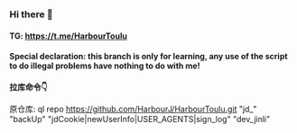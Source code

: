 ### Hi there 👋
#### TG: https://t.me/HarbourToulu
#### Special declaration: this branch is only for learning, any use of the script to do illegal problems have nothing to do with me!

**拉库命令👇**

原仓库:
ql repo https://github.com/HarbourJ/HarbourToulu.git "jd_" "backUp" "jdCookie|newUserInfo|USER_AGENTS|sign_log" "dev_jinli"

<!--
**HarbourJ/HarbourJ** is a ✨ _special_ ✨ repository because its `README.md` (this file) appears on your GitHub profile.

Here are some ideas to get you started:

- 🔭 I’m currently working on ...
- 🌱 I’m currently learning ...
- 👯 I’m looking to collaborate on ...
- 🤔 I’m looking for help with ...
- 💬 Ask me about ...
- 📫 How to reach me: ...
- 😄 Pronouns: ...
- ⚡ Fun fact: ...
-->
